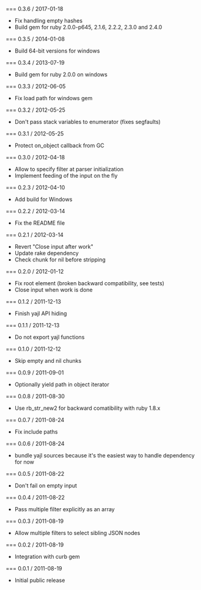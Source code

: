 === 0.3.6 / 2017-01-18

* Fix handling empty hashes
* Build gem for ruby 2.0.0-p645, 2.1.6, 2.2.2, 2.3.0 and 2.4.0

=== 0.3.5 / 2014-01-08

* Build 64-bit versions for windows

=== 0.3.4 / 2013-07-19

* Build gem for ruby 2.0.0 on windows

=== 0.3.3 / 2012-06-05

* Fix load path for windows gem

=== 0.3.2 / 2012-05-25

* Don't pass stack variables to enumerator (fixes segfaults)

=== 0.3.1 / 2012-05-25

* Protect on_object callback from GC

=== 0.3.0 / 2012-04-18

* Allow to specify filter at parser initialization
* Implement feeding of the input on the fly

=== 0.2.3 / 2012-04-10

* Add build for Windows

=== 0.2.2 / 2012-03-14

* Fix the README file

=== 0.2.1 / 2012-03-14

* Revert "Close input after work"
* Update rake dependency
* Check chunk for nil before stripping

=== 0.2.0 / 2012-01-12

* Fix root element (broken backward compatibility, see tests)
* Close input when work is done

=== 0.1.2 / 2011-12-13

* Finish yajl API hiding

=== 0.1.1 / 2011-12-13

* Do not export yajl functions

=== 0.1.0 / 2011-12-12

* Skip empty and nil chunks

=== 0.0.9 / 2011-09-01

* Optionally yield path in object iterator

=== 0.0.8 / 2011-08-30

* Use rb_str_new2 for backward comatibility with ruby 1.8.x

=== 0.0.7 / 2011-08-24

* Fix include paths

=== 0.0.6 / 2011-08-24

* bundle yajl sources because it's the easiest way to handle dependency
  for now

=== 0.0.5 / 2011-08-22

* Don't fail on empty input

=== 0.0.4 / 2011-08-22

* Pass multiple filter explicitly as an array

=== 0.0.3 / 2011-08-19

* Allow multiple filters to select sibling JSON nodes

=== 0.0.2 / 2011-08-19

* Integration with curb gem

=== 0.0.1 / 2011-08-19

* Initial public release
